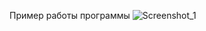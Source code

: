 Пример работы программы 
![Screenshot_1](https://github.com/barkhatnat/CROC_Java_Course/assets/113011969/8027e67e-f402-4656-8d06-5b7d839bf1a1)
